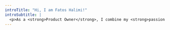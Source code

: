 ```yaml
---
introTitle: "Hi, I am Fatos Halimi!"
introSubtitle: |
  <p>As a <strong>Product Owner</strong>, I combine my <strong>passion for technology</strong> with my background in <strong>Software Engineering</strong> and <strong>Business Informatics</strong>. With extensive experience in <strong>agile project management</strong>, I work closely with product managers, designers, developers, and other stakeholders to create <strong>innovative solutions</strong> that truly make a difference.</p><br><p>I focus on <strong>leading agile teams</strong>, prioritizing product backlogs based on business value, and delivering high-quality MVPs. I value <strong>collaboration</strong>, effective <strong>problem-solving</strong>, and <strong>data-driven decisions</strong> to turn complex challenges into <strong>user-friendly products</strong>. With a <strong>master's degree</strong> in Business Informatics and specializations in <strong>IT Innovation Management</strong>, <strong>Big Data</strong>, and <strong>Machine Learning</strong>, I'm constantly learning and working on new ideas.</p><br><p>Outside of work, I'm interested in <strong>productivity</strong>, <strong>personal finance</strong>, and the latest <strong>IT trends</strong>.</p><br><p>📫 <strong>If you have any questions or are interested in collaboration, I look forward to hearing from you!</strong></p>
---
```

